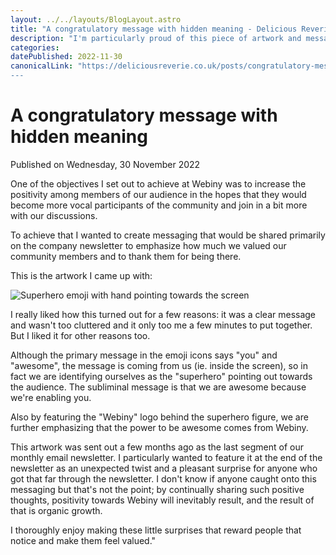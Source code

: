 ```yaml
---
layout: ../../layouts/BlogLayout.astro
title: "A congratulatory message with hidden meaning - Delicious Reverie"
description: "I'm particularly proud of this piece of artwork and messaging I came up with for the Webiny community, not only because of the message it conveys to our community, but also because it also has a hidden message."
categories:
datePublished: 2022-11-30
canonicalLink: "https://deliciousreverie.co.uk/posts/congratulatory-message-hidden-meaning/
---
```

# A congratulatory message with hidden meaning

Published on Wednesday, 30 November 2022

One of the objectives I set out to achieve at Webiny was to increase the positivity among members of our audience in the hopes that they would become more vocal participants of the community and join in a bit more with our discussions.

To achieve that I wanted to create messaging that would be shared primarily on the company newsletter to emphasize how much we valued our community members and to thank them for being there.

This is the artwork I came up with:

![Superhero emoji with hand pointing towards the screen](https://d13mv7x44wu31f.cloudfront.net/files/8lb45rf7t-you-are-awesome.png)

I really liked how this turned out for a few reasons: it was a clear message and wasn't too cluttered and it only too me a few minutes to put together. But I liked it for other reasons too.

Although the primary message in the emoji icons says "you" and "awesome", the message is coming from us (ie. inside the screen), so in fact we are identifying ourselves as the "superhero" pointing out towards the audience. The subliminal message is that we are awesome because we're enabling you.

Also by featuring the "Webiny" logo behind the superhero figure, we are further emphasizing that the power to be awesome comes from Webiny.

This artwork was sent out a few months ago as the last segment of our monthly email newsletter. I particularly wanted to feature it at the end of the newsletter as an unexpected twist and a pleasant surprise for anyone who got that far through the newsletter. I don't know if anyone caught onto this messaging but that's not the point; by continually sharing such positive thoughts, positivity towards Webiny will inevitably result, and the result of that is organic growth.  

I thoroughly enjoy making these little surprises that reward people that notice and make them feel valued."